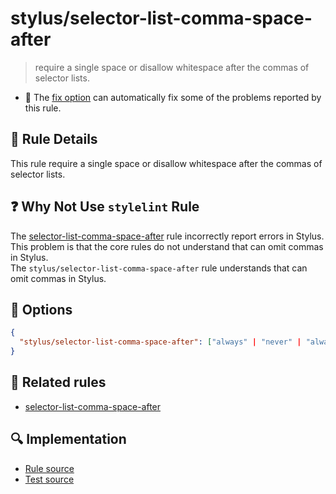 # stylus/selector-list-comma-space-after

> require a single space or disallow whitespace after the commas of selector lists.

- :wrench: The [fix option](https://stylelint.io/user-guide/usage/options#fix) can automatically fix some of the problems reported by this rule.

## :book: Rule Details

This rule require a single space or disallow whitespace after the commas of selector lists.

## :question: Why Not Use `stylelint` Rule

The [selector-list-comma-space-after] rule incorrectly report errors in Stylus.  
This problem is that the core rules do not understand that can omit commas in Stylus.  
The `stylus/selector-list-comma-space-after` rule understands that can omit commas in Stylus.

## :wrench: Options

```json
{
  "stylus/selector-list-comma-space-after": ["always" | "never" | "always-single-line" | "never-single-line"]
}
```

## :couple: Related rules

- [selector-list-comma-space-after]

[selector-list-comma-space-after]: https://stylelint.io/user-guide/rules/selector-list-comma-space-after

## :mag: Implementation

- [Rule source](https://github.com/stylus/stylelint-stylus/blob/main/lib/rules/selector-list-comma-space-after.js)
- [Test source](https://github.com/stylus/stylelint-stylus/blob/main/tests/lib/rules/selector-list-comma-space-after.js)
